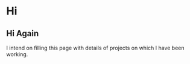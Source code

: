 # Hi

## Hi Again

I intend on filling this page with details of projects on which I have been working.
